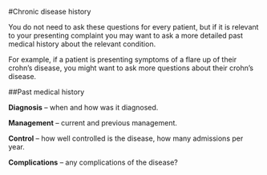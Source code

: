 #Chronic disease history

You do not need to ask these questions for every patient, but if it is relevant to your presenting complaint you may want to ask a more detailed past medical history about the relevant condition.

For example, if a patient is presenting symptoms of a flare up of their crohn’s disease, you might want to ask more questions about their crohn’s disease.

##Past medical history

**Diagnosis** – when and how was it diagnosed.

**Management** – current and previous management.

**Control** – how well controlled is the disease, how many admissions per year.

**Complications** – any complications of the disease?
